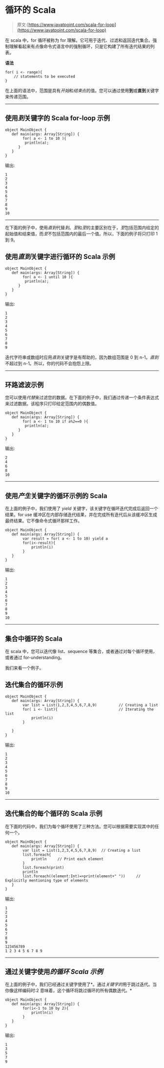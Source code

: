 # 循环的 Scala

> 原文:[https://www.javatpoint.com/scala-for-loop](https://www.javatpoint.com/scala-for-loop)

在 scala 中，for 循环被称为 for 理解。它可用于迭代、过滤和返回迭代集合。强制理解看起来有点像命令式语言中的强制循环，只是它构建了所有迭代结果的列表。

**语法**

```
for( i <- range){
	// statements to be executed
}

```

在上面的语法中，范围是具有*开始*和*结束*点的值。您可以通过使用**到**或**直到**关键字来传递范围。

* * *

## 使用*到*关键字的 Scala for-loop 示例

```
object MainObject {
   def main(args: Array[String]) {
        for( a <- 1 to 10 ){
         println(a);
      }
   }
}

```

输出:

```
1
2
3
4
5
6
7
8
9
10

```

* * *

在下面的例子中，使用*直到*代替*到*。*至*和*至*的主要区别在于，*至*包括范围内给定的起始值和结束值，而*至*不包括范围内的最后一个值。所以，下面的例子将只打印 1 到 9。

## 使用*直到*关键字进行循环的 Scala 示例

```
object MainObject {
   def main(args: Array[String]) {
        for( a <- 1 until 10 ){
         println(a);
      }
   }
}

```

输出:

```
1
2
3
4
5
6
7
8
9

```

迭代字符串或数组时应用*直到*关键字是有帮助的，因为数组范围是 0 到 n-1。*直到*不超过到 n-1。所以，你的代码不会抱怨上限。

* * *

## 环路滤波示例

您可以使用*代替*来过滤您的数据。在下面的例子中，我们通过传递一个条件表达式来过滤数据。该程序只打印给定范围内的偶数值。

```
object MainObject {
   def main(args: Array[String]) {
        for( a <- 1 to 10 if a%2==0 ){
         println(a);
      }
   }
}

```

输出:

```
2
4
6
8
10

```

* * *

## 使用*产生*关键字的循环示例的 Scala

在上面的例子中，我们使用了 *yield* 关键字，该关键字在循环迭代完成后返回一个结果。for use 缓冲区在内部存储迭代结果，并在完成所有迭代后从该缓冲区生成最终结果。它不像命令式循环那样工作。

```
object MainObject {
   def main(args: Array[String]) {
        var result = for( a <- 1 to 10) yield a
        for(i<-result){
            println(i)
        }
   }
}

```

输出:

```
1
2
3
4
5
6
7
8
9
10

```

* * *

## 集合中循环的 Scala

在 scala 中，您可以迭代像 list、sequence 等集合，或者通过对每个循环使用，或者通过 for-understanding。

我们来看一个例子。

## 迭代集合的循环示例

```
object MainObject {
   def main(args: Array[String]) {
        var list = List(1,2,3,4,5,6,7,8,9)			// Creating a list
        for( i <- list){							// Iterating the list
            println(i)
        }

   }
}

```

输出:

```
1
2
3
4
5
6
7
8
9
10

```

* * *

## 迭代集合的每个循环的 Scala 示例

在下面的代码中，我们为每个循环使用了三种方法。您可以根据需要实现其中的任何一个。

```
object MainObject {
   def main(args: Array[String]) {
        var list = List(1,2,3,4,5,6,7,8,9)	// Creating a list
        list.foreach{
            println		// Print each element
        }
        list.foreach(print)
        println
        list.foreach((element:Int)=>print(element+" "))		// Explicitly mentioning type of elements
   }
}

```

输出:

```
1
2
3
4
5
6
7
8
9
123456789
1 2 3 4 5 6 7 8 9

```

* * *

## 通过关键字使用*的循环 Scala 示例*

在上面的例子中，我们已经通过关键字使用了*。通过*关键字的*用于跳过迭代。当你像这样编码时:2 意味着，这个循环将跳过循环的所有偶数迭代。*

```
object MainObject {
   def main(args: Array[String]) {
        for(i<-1 to 10 by 2){
            println(i)
        }
   }
}

```

输出:

```
1
3
5
7
9

```